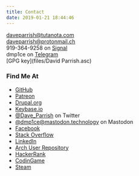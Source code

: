 ```yaml
---
title: Contact
date: 2019-01-21 18:44:46
---
```


daveparrish@tutanota.com<br />
daveparrish@protonmail.ch<br/>
919-364-9258 on [Signal](https://whispersystems.org/)<br />
dmp1ce on [Telegram](https://telegram.org/)<br />
[GPG key](files/David Parrish.asc)

### Find Me At
* [GitHub](https://github.com/dmp1ce)
* [Patreon](https://www.patreon.com/dmp1ce)
* [Drupal.org](https://drupal.org/user/462094)
* [Keybase.io](https://keybase.io/daveparrish)
* [\@Dave_Parrish](https://twitter.com/Dave_Parrish) on Twitter
* [\@dmp1ce@mastodon.technology](https://mastodon.technology/@dmp1ce) on Mastodon
* [Facebook](https://www.facebook.com/daveparrish)
* [Stack Overflow](http://stackoverflow.com/users/350221/dave-parrish)
* [LinkedIn](https://www.linkedin.com/in/davemparrish)
* [Arch User Repository](https://aur.archlinux.org/packages/?SeB=m&K=dmp1ce)
* [HackerRank](https://www.hackerrank.com/daveparrish)
* [CodinGame](https://www.codingame.com/profile/7600aae35a7c4864a3b0dfb0e19f47710810371)
* [Steam](http://steamcommunity.com/id/DaveParrish/)
